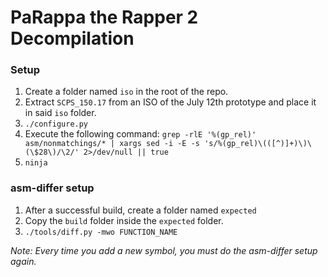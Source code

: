 # PaRappa the Rapper 2 Decompilation

### Setup

1. Create a folder named `iso` in the root of the repo.
2. Extract `SCPS_150.17` from an ISO of the July 12th prototype and place it in said `iso` folder.
3. `./configure.py`
4. Execute the following command: `grep -rlE '%(gp_rel)' asm/nonmatchings/* | xargs sed -i -E -s 's/%(gp_rel)\(([^)]+)\)\(\$28\)/\2/' 2>/dev/null || true`
5. `ninja`

### asm-differ setup
1. After a successful build, create a folder named `expected`
2. Copy the `build` folder inside the `expected` folder.
3. `./tools/diff.py -mwo FUNCTION_NAME`

*Note: Every time you add a new symbol, you must do the asm-differ setup again.*

